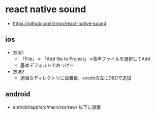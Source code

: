 # react native sound

* https://github.com/zmxv/react-native-sound

## ios
* 方法1
    * 「File」-> 「Add file to Project」->音声ファイルを選択してAdd
    * 基本デフォルトでおっけー
* 方法2
    * 適当なディレクトリに設置後、xcodeの左にD&Dで追加

## android
* android/app/src/main/res/raw/ 以下に設置
